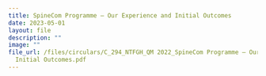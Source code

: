 ```yaml
---
title: SpineCom Programme – Our Experience and Initial Outcomes
date: 2023-05-01
layout: file
description: ""
image: ""
file_url: /files/circulars/C_294_NTFGH_QM 2022_SpineCom Programme – Our Experience and
  Initial Outcomes.pdf
---
```

